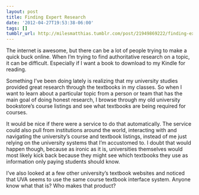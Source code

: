```yaml
---
layout: post
title: Finding Expert Research
date: '2012-04-27T19:53:38-06:00'
tags: []
tumblr_url: http://milesmatthias.tumblr.com/post/21949869222/finding-expert-research
---
```

The internet is awesome, but there can be a lot of people trying to make a quick buck online. When I’m trying to find authoritative research on a topic, it can be difficult. Especially if I want a book to download to my Kindle for reading.

Something I’ve been doing lately is realizing that my university studies provided great research through the textbooks in my classes. So when I want to learn about a particular topic from a person or team that has the main goal of doing honest research, I browse through my old university bookstore’s course listings and see what textbooks are being required for courses.

It would be nice if there were a service to do that automatically. The service could also pull from institutions around the world, interacting with and navigating the university’s course and textbook listings, instead of me just relying on the university systems that I’m accustomed to. I doubt that would happen though, because as ironic as it is, universities themselves would most likely kick back because they might see which textbooks they use as information only paying students should know.

I’ve also looked at a few other university’s textbook websites and noticed that UVA seems to use the same course textbook interface system. Anyone know what that is? Who makes that product?
